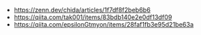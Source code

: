 - https://zenn.dev/chida/articles/1f7df8f2beb6b6
- https://qiita.com/tak001/items/83bdb140e2e0df13df09
- https://qiita.com/epsilonGtmyon/items/28faf1fb3e95d21be63a
